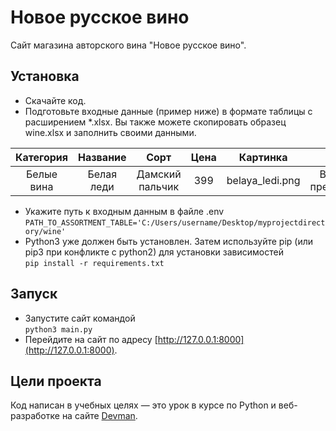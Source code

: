 # Новое русское вино

Сайт магазина авторского вина "Новое русское вино".

## Установка

- Скачайте код.
- Подготовьте входные данные (пример ниже) в формате таблицы с расширением *.xlsx. Вы также можете скопировать образец wine.xlsx и заполнить своими данными.

|Категория|Название|Сорт|Цена|Картинка|Акция|
|:-------:|:------:|:--:|:--:|:------:|:---:|
|Белые вина|Белая леди|Дамский пальчик|399|belaya_ledi.png|Выгодное предложение|

- Укажите путь к входным данным в файле .env\
```PATH_TO_ASSORTMENT_TABLE='C:/Users/username/Desktop/myprojectdirectory/wine'```
- Python3 уже должен быть установлен. Затем используйте pip (или pip3 при конфликте с python2) для установки зависимостей\
```pip install -r requirements.txt```

## Запуск

- Запустите сайт командой\
```python3 main.py```
- Перейдите на сайт по адресу [http://127.0.0.1:8000](http://127.0.0.1:8000).

## Цели проекта

Код написан в учебных целях — это урок в курсе по Python и веб-разработке на сайте [Devman](https://dvmn.org).